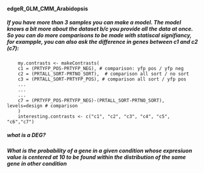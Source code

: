 #### edgeR_GLM_CMM_Arabidopsis

##### If you have more than 3 samples you can make a model. The model knows a bit more about the dataset b/c you provide all the data at once. So you can do more comparisons to be made with statiscal signifiancy, for exampple, you can also ask the difference in genes between c1 and c2 (c7):

        my.contrasts <- makeContrasts(
        c1 = (PRTYFP_POS-PRTYFP_NEG), # comparison: yfp pos / yfp neg
        c2 = (PRTALL_SORT-PRTNO_SORT),  # comparison all sort / no sort 
        c3 = (PRTALL_SORT-PRTYFP_POS), # comparison all sort / yfp pos
        ...
        ...
        ...
        c7 = (PRTYFP_POS-PRTYFP_NEG)-(PRTALL_SORT-PRTNO_SORT), levels=design # comparison 
        )
        interesting.contrasts <- c("c1", "c2", "c3", "c4", "c5", "c6","c7")

          

##### what is a DEG?
##### What is the probability of a gene in a given condition whose expresiuon value is centered at 10 to be found within the distribution of the same gene in other condition 

